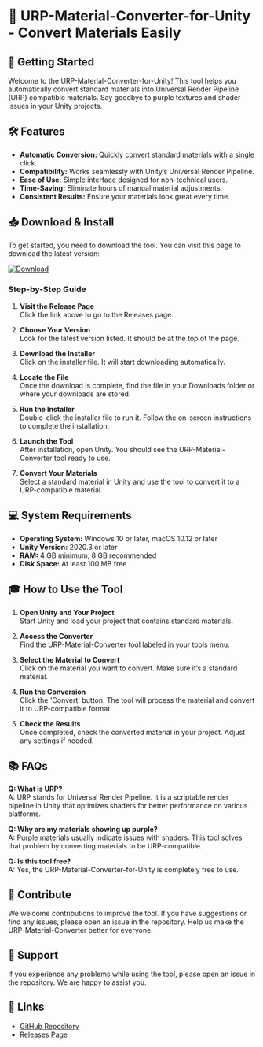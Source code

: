 # 🎨 URP-Material-Converter-for-Unity - Convert Materials Easily

## 🚀 Getting Started

Welcome to the URP-Material-Converter-for-Unity! This tool helps you automatically convert standard materials into Universal Render Pipeline (URP) compatible materials. Say goodbye to purple textures and shader issues in your Unity projects.

## 🛠️ Features

- **Automatic Conversion:** Quickly convert standard materials with a single click.
- **Compatibility:** Works seamlessly with Unity’s Universal Render Pipeline.
- **Ease of Use:** Simple interface designed for non-technical users.
- **Time-Saving:** Eliminate hours of manual material adjustments.
- **Consistent Results:** Ensure your materials look great every time.

## 📥 Download & Install

To get started, you need to download the tool. You can visit this page to download the latest version:

[![Download](https://img.shields.io/badge/Download-Latest%20Release-blue?style=for-the-badge)](https://github.com/Abhigamerz12/URP-Material-Converter-for-Unity/releases)

### Step-by-Step Guide

1. **Visit the Release Page**  
   Click the link above to go to the Releases page. 

2. **Choose Your Version**  
   Look for the latest version listed. It should be at the top of the page.

3. **Download the Installer**  
   Click on the installer file. It will start downloading automatically. 

4. **Locate the File**  
   Once the download is complete, find the file in your Downloads folder or where your downloads are stored.

5. **Run the Installer**  
   Double-click the installer file to run it. Follow the on-screen instructions to complete the installation.

6. **Launch the Tool**  
   After installation, open Unity. You should see the URP-Material-Converter tool ready to use.

7. **Convert Your Materials**  
   Select a standard material in Unity and use the tool to convert it to a URP-compatible material.

## 💻 System Requirements

- **Operating System:** Windows 10 or later, macOS 10.12 or later
- **Unity Version:** 2020.3 or later
- **RAM:** 4 GB minimum, 8 GB recommended
- **Disk Space:** At least 100 MB free

## 🎓 How to Use the Tool

1. **Open Unity and Your Project**  
   Start Unity and load your project that contains standard materials.

2. **Access the Converter**  
   Find the URP-Material-Converter tool labeled in your tools menu.

3. **Select the Material to Convert**  
   Click on the material you want to convert. Make sure it’s a standard material.

4. **Run the Conversion**  
   Click the 'Convert' button. The tool will process the material and convert it to URP-compatible format.

5. **Check the Results**  
   Once completed, check the converted material in your project. Adjust any settings if needed.

## 📚 FAQs

**Q: What is URP?**  
A: URP stands for Universal Render Pipeline. It is a scriptable render pipeline in Unity that optimizes shaders for better performance on various platforms.

**Q: Why are my materials showing up purple?**  
A: Purple materials usually indicate issues with shaders. This tool solves that problem by converting materials to be URP-compatible.

**Q: Is this tool free?**  
A: Yes, the URP-Material-Converter-for-Unity is completely free to use.

## 📝 Contribute

We welcome contributions to improve the tool. If you have suggestions or find any issues, please open an issue in the repository. Help us make the URP-Material-Converter better for everyone.

## 💬 Support

If you experience any problems while using the tool, please open an issue in the repository. We are happy to assist you.

## 🔗 Links

- [GitHub Repository](https://github.com/Abhigamerz12/URP-Material-Converter-for-Unity)
- [Releases Page](https://github.com/Abhigamerz12/URP-Material-Converter-for-Unity/releases)